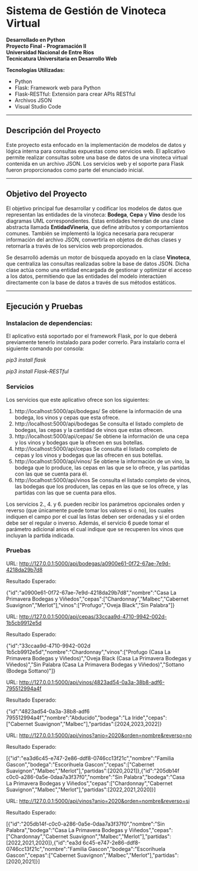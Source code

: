 # **Sistema de Gestión de Vinoteca Virtual**
**Desarrollado en Python**  
**Proyecto Final - Programación II**  
**Universidad Nacional de Entre Ríos**  
**Tecnicatura Universitaria en Desarrollo Web**  

**Tecnologías Utilizadas:**  
- Python
- Flask: Framework web para Python
- Flask-RESTful: Extensión para crear APIs RESTful
- Archivos JSON  
- Visual Studio Code 

---

## **Descripción del Proyecto**  
Este proyecto esta enfocado en la implementación de modelos de datos y lógica interna para consultas expuestas como servicios web. El aplicativo permite realizar consultas sobre una base de datos de una vinoteca virtual contenida en un archivo JSON. Los servicios web y el soporte para Flask fueron proporcionados como parte del enunciado inicial. 

---

## **Objetivo del Proyecto**  
El objetivo principal fue desarrollar y codificar los modelos de datos que representan las entidades de la vinoteca: **Bodega**, **Cepa** y **Vino** desde los diagramas UML correspondientes. Estas entidades heredan de una clase abstracta llamada **EntidadVineria**, que define atributos y comportamientos comunes. También se implementó la lógica necesaria para recuperar información del archivo JSON, convertirla en objetos de dichas clases y retornarla a través de los servicios web proporcionados.

Se desarrolló además un motor de búsqueda apoyado en la clase **Vinoteca**, que centraliza las consultas realizadas sobre la base de datos JSON. Dicha clase actúa como una entidad encargada de gestionar y optimizar el acceso a los datos, permitiendo que las entidades del modelo interactúen directamente con la base de datos a través de sus métodos estáticos.

---
## **Ejecución y Pruebas**

### **Instalacion de dependencias:**
El aplicativo está soportado por el framework Flask, por lo que deberá previamente tenerlo instalado para poder correrlo. Para instalarlo corra el siguiente comando por consola: 

*pip3 install flask*

*pip3 install Flask-RESTful*

### **Servicios**
Los servicios que este aplicativo ofrece son los siguientes: 
1. http://localhost:5000/api/bodegas/<id> 
Se obtiene la información de una bodega, los vinos y cepas que esta 
ofrece. 
2. http://localhost:5000/api/bodegas 
Se consulta el listado completo de bodegas, las cepas y la cantidad de 
vinos que estas ofrecen. 
3. http://localhost:5000/api/cepas/<id> 
Se obtiene la información de una cepa y los vinos y bodegas que la 
ofrecen en sus botellas. 
4. http://localhost:5000/api/cepas 
Se consulta el listado completo de cepas y los vinos y bodegas que las 
ofrecen en sus botellas. 
5. http://localhost:5000/api/vinos/<id> 
Se obtiene la información de un vino, la bodega que lo produce, las cepas 
en las que se lo ofrece, y las partidas con las que se cuenta para él. 
6. http://localhost:5000/api/vinos 
Se consulta el listado completo de vinos, las bodegas que los producen, 
las cepas en las que se los ofrece, y las partidas con las que se cuenta 
para ellos.

Los servicios 2., 4. y 6. pueden recibir los parámetros opcionales orden y reverso (que únicamente puede tomar los valores si o no), los cuales indiquen el campo por el cual las listas deben ser ordenadas y si el orden debe ser el regular o inverso. Además, el 
servicio 6 puede tomar el parámetro adicional anios el cual indique que se recuperen los vinos que incluyan la partida indicada.

### **Pruebas**
URL: http://127.0.0.1:5000/api/bodegas/a0900e61-0f72-67ae-7e9d-4218da29b7d8

Resultado Esperado: 

{"id":"a0900e61-0f72-67ae-7e9d-4218da29b7d8","nombre":"Casa La 
Primavera Bodegas y Viñedos","cepas":["Chardonnay","Malbec","Cabernet 
Suavignon","Merlot"],"vinos":["Profugo","Oveja Black","Sin Palabra"]} 


URL: http://127.0.0.1:5000/api/cepas/33ccaa9d-4710-9942-002d-1b5cb9912e5d 

Resultado Esperado: 

{"id":"33ccaa9d-4710-9942-002d
1b5cb9912e5d","nombre":"Chardonnay","vinos":["Profugo (Casa La 
Primavera Bodegas y Viñedos)","Oveja Black (Casa La Primavera Bodegas 
y Viñedos)","Sin Palabra (Casa La Primavera Bodegas y 
Viñedos)","Sottano (Bodega Sottano)"]} 

URL: http://127.0.0.1:5000/api/vinos/4823ad54-0a3a-38b8-adf6-795512994a4f 

Resultado Esperado: 

{"id":"4823ad54-0a3a-38b8-adf6
795512994a4f","nombre":"Abducido","bodega":"La 
Iride","cepas":["Cabernet 
Suavignon","Malbec"],"partidas":[2024,2023,2022]} 

URL: http://127.0.0.1:5000/api/vinos?anio=2020&orden=nombre&reverso=no 

Resultado Esperado: 

[{"id":"ea3d6c45-e747-2e86-ddf8-0746cc13f21c","nombre":"Familia 
Gascon","bodega":"Escorihuela Gascon","cepas":["Cabernet 
Suavignon","Malbec","Merlot"],"partidas":[2020,2021]},{"id":"205db14f
c0c0-a286-0a5e-0daa7a3f37f0","nombre":"Sin Palabra","bodega":"Casa La 
Primavera Bodegas y Viñedos","cepas":["Chardonnay","Cabernet 
Suavignon","Malbec","Merlot"],"partidas":[2022,2021,2020]}] 

URL: http://127.0.0.1:5000/api/vinos?anio=2020&orden=nombre&reverso=si 

Resultado Esperado:

[{"id":"205db14f-c0c0-a286-0a5e-0daa7a3f37f0","nombre":"Sin 
Palabra","bodega":"Casa La Primavera Bodegas y 
Viñedos","cepas":["Chardonnay","Cabernet 
Suavignon","Malbec","Merlot"],"partidas":[2022,2021,2020]},{"id":"ea3d
 6c45-e747-2e86-ddf8-0746cc13f21c","nombre":"Familia 
Gascon","bodega":"Escorihuela Gascon","cepas":["Cabernet 
Suavignon","Malbec","Merlot"],"partidas":[2020,2021]}]



